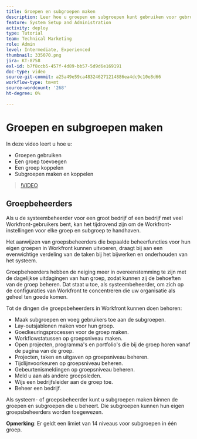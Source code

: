 ```yaml
---
title: Groepen en subgroepen maken
description: Leer hoe u groepen en subgroepen kunt gebruiken voor gebruikersorganisatie en machtigingen om te werken. Leer een groep en subgroepen maken.
feature: System Setup and Administration
activity: deploy
type: Tutorial
team: Technical Marketing
role: Admin
level: Intermediate, Experienced
thumbnail: 335070.png
jira: KT-8758
exl-id: b7f8ccb5-457f-4d89-bb57-5d9d6e169191
doc-type: video
source-git-commit: a25a49e59ca483246271214886ea4dc9c10e8d66
workflow-type: tm+mt
source-wordcount: '268'
ht-degree: 0%

---
```


# Groepen en subgroepen maken

In deze video leert u hoe u:

* Groepen gebruiken
* Een groep toevoegen
* Een groep koppelen
* Subgroepen maken en koppelen

>[!VIDEO](https://video.tv.adobe.com/v/335070/?quality=12&learn=on)

## Groepbeheerders

Als u de systeembeheerder voor een groot bedrijf of een bedrijf met veel Workfront-gebruikers bent, kan het tijdrovend zijn om de Workfront-instellingen voor elke groep en subgroep te handhaven.

Het aanwijzen van groepsbeheerders die bepaalde beheerfuncties voor hun eigen groepen in Workfront kunnen uitvoeren, draagt bij aan een evenwichtige verdeling van de taken bij het bijwerken en onderhouden van het systeem.

Groepbeheerders hebben de neiging meer in overeenstemming te zijn met de dagelijkse uitdagingen van hun groep, zodat kunnen zij de behoeften van de groep beheren. Dat staat u toe, als systeembeheerder, om zich op de configuraties van Workfront te concentreren die uw organisatie als geheel ten goede komen.

Tot de dingen die groepsbeheerders in Workfront kunnen doen behoren:

* Maak subgroepen en voeg gebruikers toe aan de subgroepen.
* Lay-outsjablonen maken voor hun groep.
* Goedkeuringsprocessen voor de groep maken.
* Workflowstatussen op groepsniveau maken.
* Open projecten, programma&#39;s en portfolio&#39;s die bij de groep horen vanaf de pagina van de groep.
* Projecten, taken en uitgaven op groepsniveau beheren.
* Tijdlijnvoorkeuren op groepsniveau beheren.
* Gebeurtenismeldingen op groepsniveau beheren.
* Meld u aan als andere groepsleden.
* Wijs een bedrijfsleider aan de groep toe.
* Beheer een bedrijf.

Als systeem- of groepsbeheerder kunt u subgroepen maken binnen de groepen en subgroepen die u beheert. Die subgroepen kunnen hun eigen groepsbeheerders worden toegewezen.

**Opmerking**: Er geldt een limiet van 14 niveaus voor subgroepen in één groep.
